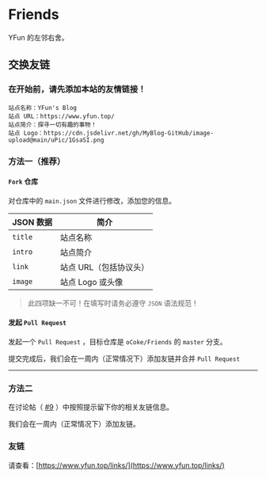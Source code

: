 # Friends

YFun 的左邻右舍。


## 交换友链

### 在开始前，请先添加本站的友情链接！

```
站点名称：YFun's Blog
站点 URL：https://www.yfun.top/
站点简介：探寻一切有趣的事物！
站点 Logo：https://cdn.jsdelivr.net/gh/MyBlog-GitHub/image-upload@main/uPic/1GsaSI.png
```

### 方法一（推荐）


#### `Fork` 仓库

对仓库中的 `main.json` 文件进行修改，添加您的信息。

| JSON 数据 | 简介 |
| ------- | -------- |
| `title` | 站点名称 |
| `intro` | 站点简介 |
| `link`  | 站点 URL（包括协议头） |
| `image` | 站点 Logo 或头像 |


> 此四项缺一不可！在填写时请务必遵守 `JSON` 语法规范！

#### 发起 `Pull Request`

发起一个 `Pull Request` ，目标仓库是 `oCoke/Friends` 的 `master` 分支。

提交完成后，我们会在一周内（正常情况下）添加友链并合并 `Pull Request`

---

### 方法二

在讨论帖（ [#9](https://github.com/oCoke/Friends/discussions/9) ）中按照提示留下你的相关友链信息。

我们会在一周内（正常情况下）添加友链。


### 友链

请查看：[https://www.yfun.top/links/](https://www.yfun.top/links/)
